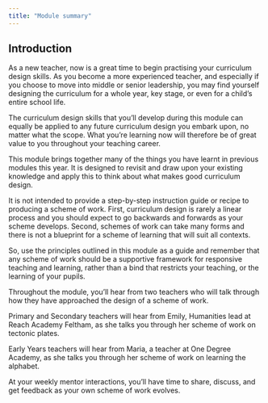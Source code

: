 ```yaml
---
title: "Module summary"
---
```


## Introduction

As a new teacher, now is a great time to begin practising your curriculum design skills. As you become a more experienced teacher, and especially if you choose to move into middle or senior leadership, you may find yourself designing the curriculum for a whole year, key stage, or even for a child’s entire school life.

The curriculum design skills that you’ll develop during this module can equally be applied to any future curriculum design you embark upon, no matter what the scope. What you’re learning now will therefore be of great value to you throughout your teaching career.

This module brings together many of the things you have learnt in previous modules this year. It is designed to revisit and draw upon your existing knowledge and apply this to think about what makes good curriculum design.

It is not intended to provide a step-by-step instruction guide or recipe to producing a scheme of work. First, curriculum design is rarely a linear process and you should expect to go backwards and forwards as your scheme develops. Second, schemes of work can take many forms and there is not a blueprint for a scheme of learning that will suit all contexts. 

So, use the principles outlined in this module as a guide and remember that any scheme of work should be a supportive framework for responsive teaching and learning, rather than a bind that restricts your teaching, or the learning of your pupils.

Throughout the module, you’ll hear from two teachers who will talk through how they have approached the design of a scheme of work.

Primary and Secondary teachers will hear from Emily, Humanities lead at Reach Academy Feltham, as she talks you through her scheme of work on tectonic plates.

Early Years teachers will hear from Maria, a teacher at One Degree Academy, as she talks you through her scheme of work on learning the alphabet.

At your weekly mentor interactions, you’ll have time to share, discuss, and get feedback as your own scheme of work evolves.
